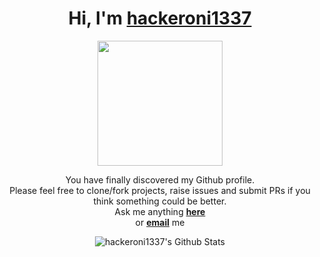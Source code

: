 # <h1 align="center">Hi, I'm <a href="https://github.com/hackeroni1337">hackeroni1337<a></h1>
    
<p align="center">
    <img width="200" src="https://user-images.githubusercontent.com/96519971/150913097-ca2fd6dc-3edb-49c2-a4a5-8509950a4c12.gif">
</p>

<div align="center">

You have finally discovered my Github profile. <br>
Please feel free to clone/fork projects, raise issues and submit PRs if you think something could be better. <br>
Ask me anything <a href="https://github.com/hackeroni1337/hackeroni1337/issues/new"><b>here</b></a><br>
or <a href="mailto:prohaxorman1337@gmail.com"><b>email</b></a> me

</div>

<div align="center">

<img align="center" src="https://github-readme-stats.vercel.app/api?username=hackeroni1337&include_all_commits=true&count_private=true&show_icons=true&line_height=20&title_color=7A7ADB&icon_color=2234AE&text_color=D3D3D3&bg_color=0,000000,130F40" alt="hackeroni1337's Github Stats">

</br>
</br>
<!---
hackeroni1337/hackeroni1337 is a ✨ special ✨ repository because its `README.md` (this file) appears on your GitHub profile.
You can click the Preview link to take a look at your changes.
--->

